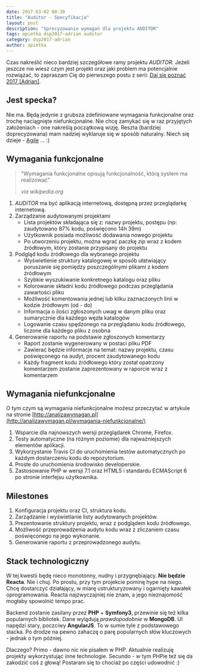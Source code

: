 ```yaml
---
date: 2017-03-02 00:30
title: "Auditor - Specyfikacja"
layout: post
description: "Sprecyzowanie wymagań dla projektu AUDITOR"
tags: apietka dsp2017-adrian auditor
category: dsp2017-adrian
author: apietka
---
```


Czas nakreślić nieco bardziej szczegółowe ramy projektu *AUDITOR*. Jeżeli jeszcze nie wiesz czym jest projekt oraz jaki problem ma potencjalnie rozwiązać, to zapraszam Cię do pierwszego postu z serii: [Daj się poznać 2017 [Adrian]](/dsp2017-adrian/2017/02/28/daj-sie-poznac-adrian.html).

## Jest specka?

Nie ma. Będą jedynie z grubsza zdefiniowane wymagania funkcjonalne oraz trochę naciągnięte niefunkcjonalne. Nie chcę zamykać się w raz przyjętych założeniach - one nakreślą początkową wizję. Reszta (bardziej doprecyzowana) mam nadziej wyklaruje się w sposób naturalny. Niech się dzieje - [Agile](https://pl.wikipedia.org/wiki/Manifest_Agile) ... :)

## Wymagania funkcjonalne

> "Wymagania funkcjonalne opisują funkcjonalność, którą system ma realizować"
> 
> *via wikipedia.org*

1. *AUDITOR* ma być aplikacją internetową, dostępną przez przeglądarkę internetową.
2. Zarządzanie audytowanymi projektami
    * Lista projektów składająca się z: nazwy projektu, postępu (np: zaudytowano 87% kodu, poświęcono 14h 39m)
    * Użytkownik posiada możliwość dodawania nowego projektu
    * Po utworzeniu projektu, można wgrać paczkę *zip* wraz z kodem źródłowym, który zostanie przypisany do projektu
3. Podgląd kodu źródłowego dla wybranego projektu
    * Wyświetlenie struktury katalogowej w sposób ułatwiający poruszanie się pomiędzy poszczególnymi plikami z kodem źródłowym
    * Szybkie wyszukiwanie konkretnego katalogu oraz pliku
    * Kolorowanie składni kodu źródłowego podczas przeglądania zawartości pliku
    * Możliwość komentowania jednej lub kilku zaznaczonych linii w kodzie źródłowym (od - do)
    * Informacja o ilości zgłoszonych uwag w danym pliku oraz sumarycznie dla każdego węzła katalogów
    * Logowanie czasu spędzonego na przeglądaniu kodu źródłowego, liczone dla każdego pliku z osobna
4. Generowanie raportu na podstawie zgłoszonych komentarzy
    * Raport zostanie wygenerowany w postaci pliku PDF
    * Zawierać będzie informacje na temat: nazwy projektu, czasu poświęconego na audyt, procent zaudytowanego kodu
    * Każdy fragment kodu źródłowego który został opatrzony komentarzem zostanie zaprezentowany w raporcie wraz z komentarzem

## Wymagania niefunkcjonalne

O tym czym są wymagania niefunkcjonalne możesz przeczytać w artykule na stronie [http://analizawymagan.pl](http://analizawymagan.pl/wymagania-niefunkcjonalne/)

1. Wsparcie dla najnowszych wersji przeglądarek Chrome, Firefox.
2. Testy automatyczne (na różnym poziomie) dla najważniejszych elementów aplikacji.
3. Wykorzystanie Travis CI do uruchomienia testów automatycznych po każdym dostarczeniu kodu do repozytorium.
4. Proste do uruchomienia środowisko developerskie.
5. Zastosowanie PHP w wersji 7.1 oraz HTML5 i standardu ECMAScript 6 po stronie interfejsu użytkownika.

## Milestones

1. Konfiguracja projektu oraz CI, struktura kodu.
2. Zarządzanie i wyświetlanie listy audytowanych projektów.
3. Prezentowanie struktury projektu, wraz z podglądem kodu źródłowego.
4. Możliwość przeprowadzenia audytu kodu wraz z zliczaniem czasu poświęconego na jego wykonanie.
5. Generowanie raportu z przeprowadzonego audytu.

## Stack technologiczny

W tej kwestii będę nieco monotonny, nudny i przygnębiający. **Nie będzie Reacta**. Nie i chuj. Po prostu, przy tym projekcie pominę hype na niego. Chcę dostarczyć działający, w miarę ustrukturyzowany i ogarnięty kawałek oprogramowania. Reacta najzwyczajniej nie znam, a jego nieznajomość mogłaby spowolnić tempo prac.

Backend zostanie zasilany przez **PHP** + **Symfony3**, przewinie się też kilka popularnych bibliotek. Dane wylądują *prawdopodobnie* w **MongoDB**. UI napędzi stary, poczciwy **AngularJS**. To w sumie tyle z podstawowego stacka. Po drodze na pewno zahaczę o parę popularnych słów kluczowych - jednak o tym później.

Dlaczego? Primo - dawno nic nie pisałem w PHP. Aktualnie realizuję projekty wykorzystując inne technologie. Secundo - w tym PHPie też się da zakodzić coś z głową! Postaram się to chociaż po części udowodnić :)